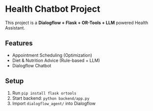 # Health Chatbot Project

This project is a **Dialogflow + Flask + OR-Tools + LLM** powered Health Assistant.

## Features
- Appointment Scheduling (Optimization)
- Diet & Nutrition Advice (Rule-based + LLM)
- Dialogflow Chatbot

## Setup
1. Run `pip install flask ortools`
2. Start backend: `python backend/app.py`
3. Import `dialogflow_agent/` into Dialogflow
